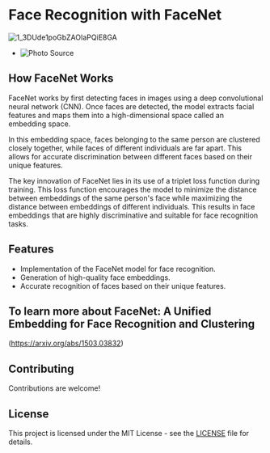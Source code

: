 # Face Recognition with FaceNet

![1_3DUde1poGbZAOIaPQiE8GA](https://github.com/sftSalman/FaceRecognize_varification_detection_Tensorflow/assets/33355278/327f1f44-da99-4c68-a115-3b8d5fbd5f27)

- ![Photo Source](https://medium.com/@culuma/face-recognition-with-facenet-and-mtcnn-11e77240adb6)


## How FaceNet Works

FaceNet works by first detecting faces in images using a deep convolutional neural network (CNN). Once faces are detected, the model extracts facial features and maps them into a high-dimensional space called an embedding space. 

In this embedding space, faces belonging to the same person are clustered closely together, while faces of different individuals are far apart. This allows for accurate discrimination between different faces based on their unique features.

The key innovation of FaceNet lies in its use of a triplet loss function during training. This loss function encourages the model to minimize the distance between embeddings of the same person's face while maximizing the distance between embeddings of different individuals. This results in face embeddings that are highly discriminative and suitable for face recognition tasks.

## Features

- Implementation of the FaceNet model for face recognition.
- Generation of high-quality face embeddings.
- Accurate recognition of faces based on their unique features.
## To learn more about  FaceNet: A Unified Embedding for Face Recognition and Clustering 
(https://arxiv.org/abs/1503.03832)

## Contributing

Contributions are welcome! 
## License

This project is licensed under the MIT License - see the [LICENSE](LICENSE) file for details.
